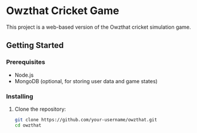 # Owzthat Cricket Game

This project is a web-based version of the Owzthat cricket simulation game.

## Getting Started

### Prerequisites

- Node.js
- MongoDB (optional, for storing user data and game states)

### Installing

1. Clone the repository:
   ```sh
   git clone https://github.com/your-username/owzthat.git
   cd owzthat